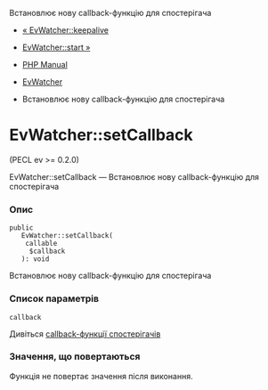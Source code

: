 Встановлює нову callback-функцію для спостерігача

-   [« EvWatcher::keepalive](evwatcher.keepalive.html)
    
-   [EvWatcher::start »](evwatcher.start.html)
    
-   [PHP Manual](index.html)
    
-   [EvWatcher](class.evwatcher.html)
    
-   Встановлює нову callback-функцію для спостерігача
    

# EvWatcher::setCallback

(PECL ev >= 0.2.0)

EvWatcher::setCallback — Встановлює нову callback-функцію для спостерігача

### Опис

```methodsynopsis
public
   EvWatcher::setCallback(
    callable
     $callback
   ): void
```

Встановлює нову callback-функцію для спостерігача

### Список параметрів

`callback`

Дивіться [callback-функції спостерігачів](ev.watcher-callbacks.html)

### Значення, що повертаються

Функція не повертає значення після виконання.